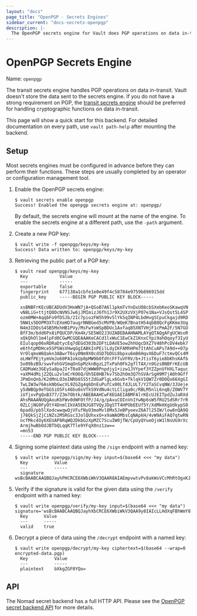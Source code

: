 ```yaml
---
layout: "docs"
page_title: "OpenPGP - Secrets Engines"
sidebar_current: "docs-secrets-openpgp"
description: |-
  The OpenPGP secrets engine for Vault does PGP operations on data in-transit.
---
```


# OpenPGP Secrets Engine

Name: `openpgp`

The transit secrets engine handles PGP operations on data in-transit.
Vault doesn't store the data sent to the secrets engine. If you do not
have a strong requirement on PGP, the
[transit secrets engine](/docs/secrets/transit/index.html) should be
preferred for handling cryptographic functions on data in-transit.

This page will show a quick start for this backend. For detailed documentation
on every path, use `vault path-help` after mounting the backend.

## Setup

Most secrets engines must be configured in advance before they can perform their
functions. These steps are usually completed by an operator or configuration
management tool.

1. Enable the OpenPGP secrets engine:

    ```text
    $ vault secrets enable openpgp
    Success! Enabled the openpgp secrets engine at: openpgp/
    ```

    By default, the secrets engine will mount at the name of the engine. To
    enable the secrets engine at a different path, use the `-path` argument.


1. Create a new PGP key:

    ```text
    $ vault write -f openpgp/keys/my-key
    Success! Data written to: openpgp/keys/my-key
    ```

1. Retrieving the public part of a PGP key:

    ```text
    $ vault read openpgp/keys/my-key
      Key            Value
      ---            -----
      exportable     false
      fingerprint    677138a1cbfe1e0e49f4c58784e9759b896915dd
      public_key     -----BEGIN PGP PUBLIC KEY BLOCK-----

      xsBNBFrKEcUBCADUdV3HxWN7jA+QSoB7A6l1pkmTvYnDxUO8cbSXebKeoSKawqVN
      vN8LiG+ttjtQ0DcNVNSJw6jJMImizJ6fh1Jr9X2UXzVXjPO7e1Na+VJsQst5L4SP
      ozm0MW+AqqbFo9fDSJb/2Ic7piozFW5h99v5lYk5qINP4LbdHvgSCpuCkgajd9RD
      5NW1s5DOPM3XTcEXeHD7augrNNBGed5cMVPB/WQeK7BnatH54qbB8QcFgKKme3Ug
      N4m3IDOsS4SB5MxhHB1PVy/MsFwYoWSpBDUc1Axfaq85XNTVHjF1cPmA2F/5N7GU
      BfF3m/bdd6Px8iPQUCDP/Km4k/SE5WO2J3UZABEBAAHNAMLAYgQTAQgAFgUCWsoR
      xQkQhOl1m4lpFd0CGwMCGQEAAAKeCACd1lxWuC1EwCkZ1KnxCYpi9ahOqoyf3IyU
      EIulqop06xRDRaDtycEq7dEGd303b2DFtLDAVE5ow2hhUgcDXZ7V48hPcDV4ebk7
      e6thtpMDHce5SPSWsVHwqGgIABkInPEilLdyIKFAMhHPm7ItAhCuAPs7A9d++O7p
      VrOlqmxW6Qakn3ABwrT6sy0Nm9X0cdSD7bDUi8bpxu6m86HqvX6DuF7ctmvQCs4M
      oLHWfPEjtymVmJo60PAIokUp0pMW9b0fdYcFFTuVFRV/b+JtisT6yie8bKhsKAfb
      So09bzB9/swvFehGVSmqOnGpMzknBgzL2TxPah0Fk2gflTAX/n9GzsBNBFrKEcUB
      CADMaWz3GEySa8paJI+T0a97djWWW0Pnpdjy1+izw1JVYpef3YZZpnUfHXLTaquc
      +aXM4dMijZ2QLu2vlmCrKO6Q/Uh5E0HB7kv7Sb2hOm3Q7hSVArSgH9M7jA0h9Gff
      JPmDnQnb/K2dMnLO3oINRb8SS5tZdGaPlgLx6Gvb+TklqkV1QW7Zr0DOQx66XgGI
      TwLIW3w76AskNbGwcVL9ZGZg4q6DnEuPufCx00LfdJLULT/Y2TaSCvqNW/3JUeje
      y5dWBQp9eTGGSiO5Fs46bu0xVTkS9VdNu4ctLCliga0c/RBLM5nlL6nqB/ZOWV7Y
      iUfjxvPgQxB377/Z3m7Obtk/ABEBAAHCwF8EGAEIABMFAlrKEcUJEITpdZuJaRXd
      AhsMAAANUQgAouKbFWv0dWFOtfP/J4/g/pAxuCOInVn1YwNp6sW5fRU2SdSRr7rR
      0ZLCjNG0FyOtY4DnmlIkVA5ENJG8TVQyJDgSTT4HPObEEUf5Y/XdMkHXgUdkypS0
      6padU/pb5lXodcwwqwQjVFufNyO3moMvl8Mx5JeBPyoevZ6A7l25IW/low8nQA9Q
      j76QkSjZjCiNZs2MSRGsc3JolQUhxxO+x9aWAOMbsCqNApkH/4vW9AiFAQ7qtwRN
      ncfMkc4Oy6XEUAP8RqWQJDkbGzXpMZC7ScuIW0jTW/CpUyQYueOjsW1lNsUG9rXc
      ArmjhwBbOdJBTbQLqqK7Tle9YFqX0nz1zw==
      =mn53
      -----END PGP PUBLIC KEY BLOCK-----
    ```

1. Signing some plaintext data using the `/sign` endpoint with a named key:

   ```text
   $ vault write openpgp/sign/my-key input=$(base64 <<< "my data")
     Key          Value
     ---          -----
     signature    wsBcBAABCAAQBQJayhPHCRCE6XWbiWkV3QAAR8AIAEmpvwtvPv8akWsVCcMhRtOgxKJqg9kekWx8s9Ki36FM2ozth2FQA40hAID5JbX+1ju19BtoXAeVkPxepRpwG6D9bTFj3TPHbW8i81oXXTqr5CWcLI74KwrWbzPdEnPn61tFWt0czWXDzfeZ+7EmuzPBkfDhCIz0G0y/Pw+/N5EjZiiGwoQix/rgC8HkVxcmb3hOSdxx71LueCwNqzCEHD2hT78vedwVacGS1h7HfTDg7PYp1CNEcaFQu6UHQMqp3rza9pUDe0xc15vHnViIvUICXXZ7tNSl9ENdvcbkk7iSOtlb0aheDnnKf44KWfJMkiKRarxgc2ZgJnv6Uc5iLC8=
   ```

1. Verify if the signature is valid for the given data using the `/verify`
endpoint with a named key:

    ```text
    $ vault write openpgp/verify/my-key input=$(base64 <<< "my data") signature='wsBcBAABCAAQBQJayhXbCRCE6XWbiWkV3QAA9y8IAIcLLHdXqFBhWmY8lRLwSYiiZtWJ0cmbVJl0JWhV0nptRwiuXzNGWYkF8aB9NaM6Q85yZzKPH1soe7/anE8nBJSR1TSawHD8Ph03jcJpdbrTG0KUS5GgJ4fu3d+L+AroNWE8Nu4ZRAV948reEOXuBQKl4/JU3c+j/Dki6RVwP6o2shAdLtrkfptk2r7jz+VihRe6jPuJc85Tnji3k+8I6MAvRztUQrODgbCZ5/58gu6HpmJGcbTHvWYfS05D7nqiZPsVjZiZHBnSyNNs+nDZ+X4ITIQiztQMip6u+IvLaRh26q5s3eoQ+eFG/kXrTNVZIn8w2306dSqRaTGo6hWY5vU='
      Key      Value
      ---      -----
      valid    true
    ```

1. Decrypt a piece of data using the `/decrypt` endpoint with a named key:

    ```text
    $ vault write openpgp/decrypt/my-key ciphertext=$(base64 --wrap=0 encrypted-data.pgp)
      Key          Value
      ---          -----
      plaintext    bXkgZGF0YQo=

    ```

## API

The Nomad secret backend has a full HTTP API. Please see the
[OpenPGP secret backend API](/api/secret/openpgp/index.html) for more
details.
